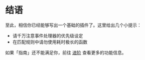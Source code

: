 # 结语

至此，相信你已经能够写出一个基础的插件了。这里给出几个小提示：

- 请千万注意事件处理器的优先级设定
- 在匹配规则中请勿使用耗时极长的函数

如果「指南」还不能满足你，前往 [进阶](../advanced/README.md) 查看更多的功能信息。
